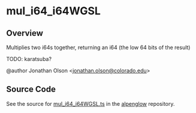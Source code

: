 # mul_i64_i64WGSL

## Overview

Multiplies two i64s together, returning an i64 (the low 64 bits of the result)

TODO: karatsuba?

@author Jonathan Olson &lt;jonathan.olson@colorado.edu&gt;



## Source Code

See the source for [mul_i64_i64WGSL.ts](https://github.com/phetsims/alpenglow/blob/main/js/webgpu/wgsl/math/mul_i64_i64WGSL.ts) in the [alpenglow](https://github.com/phetsims/alpenglow) repository.
